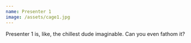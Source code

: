 ```yaml
---
name: Presenter 1
image: /assets/cage1.jpg
---
```


Presenter 1 is, like, the chillest dude imaginable. Can you even fathom it?
